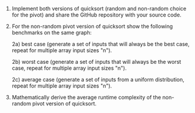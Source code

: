 1. Implement both versions of quicksort (random and non-random choice for the pivot) and share the GitHub repository with your source code.

2.  For the non-random pivot version of quicksort show the following benchmarks on the same graph:

    2a) best case (generate a set of inputs that will always be the best case, repeat for multiple array input sizes "n").

    2b) worst case (generate a set of inputs that will always be the worst case, repeat for multiple array input sizes "n").

    2c) average case (generate a set of inputs from a uniform distribution, repeat for multiple array input sizes "n").

3. Mathematically derive the average runtime complexity of the non-random pivot version of quicksort.

